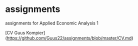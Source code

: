 # assignments
assignments for Applied Economic Analysis 1

[CV Guus Kompier] (https://github.com/Guus22/assignments/blob/master/CV.md)
